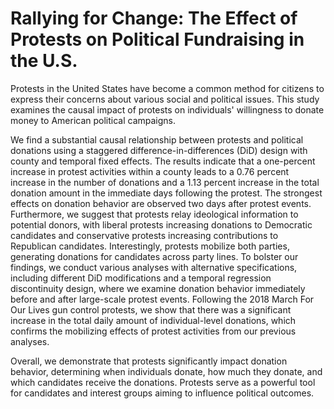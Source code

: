 # Rallying for Change: The Effect of Protests on Political Fundraising in the U.S.


Protests in the United States have become a common method for citizens to express their concerns about various social and political issues. This study examines the causal impact of protests on individuals' willingness to donate money to American political campaigns.

We find a substantial causal relationship between protests and political donations using a staggered difference-in-differences (DiD) design with county and temporal fixed effects. The results indicate that a one-percent increase in protest activities within a county leads to a 0.76 percent increase in the number of donations and a 1.13 percent increase in the total donation amount in the immediate days following the protest. The strongest effects on donation behavior are observed two days after protest events. Furthermore, we suggest that protests relay ideological information to potential donors, with liberal protests increasing donations to Democratic candidates and conservative protests increasing contributions to Republican candidates. Interestingly, protests mobilize both parties, generating donations for candidates across party lines. To bolster our findings, we conduct various analyses with alternative specifications, including different DiD modifications and a temporal regression discontinuity design, where we examine donation behavior immediately before and after large-scale protest events. Following the 2018 March For Our Lives gun control protests, we show that there was a significant increase in the total daily amount of individual-level donations, which confirms the mobilizing effects of protest activities from our previous analyses.

Overall, we demonstrate that protests significantly impact donation behavior, determining when individuals donate, how much they donate, and which candidates receive the donations. Protests serve as a powerful tool for candidates and interest groups aiming to influence political outcomes.
